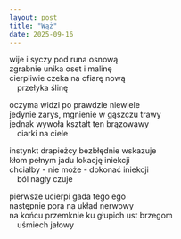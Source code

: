 ```yaml
---
layout: post
title: "Wąż"
date: 2025-09-16
---
```


wije i syczy pod runa osnową  
zgrabnie unika oset i malinę  
cierpliwie czeka na ofiarę nową  
&emsp;przełyka ślinę

oczyma widzi po prawdzie niewiele  
jedynie zarys, mgnienie w gąszczu trawy  
jednak wywoła kształt ten brązowawy  
&emsp;ciarki na ciele

instynkt drapieżcy bezbłędnie wskazuje  
kłom pełnym jadu lokację iniekcji  
chciałby - nie może - dokonać iniekcji  
&emsp;ból nagły czuje

pierwsze ucierpi gada tego ego  
następnie pora na układ nerwowy  
na końcu przemknie ku głupich ust brzegom  
&emsp;uśmiech jałowy